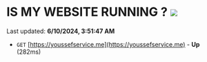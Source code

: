 # IS MY WEBSITE RUNNING ? [![](https://img.shields.io/static/v1?label=Sponsor&message=%E2%9D%A4&logo=GitHub&color=%23fe8e86)](https://github.com/sponsors/Youssef-Lehmam)

Last updated: **6/10/2024, 3:51:47 AM**

- `GET` [https://youssefservice.me](https://youssefservice.me) - **Up** (282ms)
